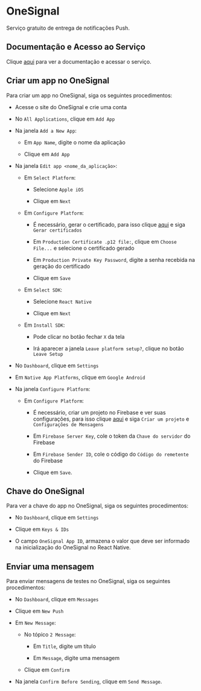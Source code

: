 # OneSignal

Serviço gratuito de entrega de notificações Push.

## Documentação e Acesso ao Serviço

Clique [aqui](https://onesignal.com) para ver a documentação e acessar o serviço.

## Criar um app no OneSignal

Para criar um app no OneSignal, siga os seguintes procedimentos:

- Acesse o site do OneSignal e crie uma conta

- No `All Applications`, clique em `Add App`

- Na janela `Add a New App`:

  - Em `App Name`, digite o nome da aplicação

  - Clique em `Add App`

- Na janela `Edit app <nome_da_aplicação>`:

  - Em `Select Platform`:

    - Selecione `Apple iOS`

    - Clique em `Next`

  - Em `Configure Platform`:

    - É necessário, gerar o certificado, para isso clique [aqui](the-provisionator.md) e siga `Gerar certificados`

    - Em `Production Certificate .p12 file:`, clique em `Choose File...` e selecione o certificado gerado

    - Em `Production Private Key Password`, digite a senha recebida na geração do certificado

    - Clique em `Save`

  - Em `Select SDK`:

    - Selecione `React Native`

    - Clique em `Next`

  - Em `Install SDK`:

    - Pode clicar no botão fechar `X` da tela

    - Irá aparecer a janela `Leave platform setup?`, clique no botão `Leave Setup`

- No `Dashboard`, clique em `Settings`

- Em `Native App Platforms`, clique em `Google Android`

- Na janela `Configure Platform`:

  - Em `Configure Platform`:

    - É necessário, criar um projeto no Firebase e ver suas configurações, para isso clique [aqui](../development-platform/firebase.md) e siga `Criar um projeto` e `Configurações de Mensagens`

    - Em `Firebase Server Key`, cole o token da `Chave do servidor` do Firebase

    - Em `Firebase Sender ID`, cole o código do `Código do remetente` do Firebase

    - Clique em `Save`.

## Chave do OneSignal

Para ver a chave do app no OneSignal, siga os seguintes procedimentos:

- No `Dashboard`, clique em `Settings`

- Clique em `Keys & IDs`

- O campo `OneSignal App ID`, armazena o valor que deve ser informado na inicialização do OneSignal no React Native.

## Enviar uma mensagem

Para enviar mensagens de testes no OneSignal, siga os seguintes procedimentos:

- No `Dashboard`, clique em `Messages`

- Clique em `New Push`

- Em `New Message`:

  - No tópico `2 Message`:

    - Em `Title`, digite um título

    - Em `Message`, digite uma mensagem

  - Clique em `Confirm`

- Na janela `Confirm Before Sending`, clique em `Send Message`.